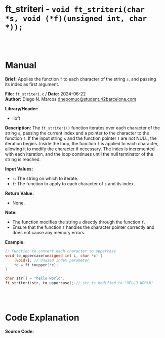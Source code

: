 # ft_striteri - `void ft_striteri(char *s, void (*f)(unsigned int, char *));`
<br>
<br>

# Manual
**Brief:**
Applies the function `f` to each character of the string `s`, and passing its index as first argument.

**File:** `ft_striteri.c` / **Date:** 2024-06-22  
**Author:** Diego N. Marcos <dnepomuc@student.42barcelona.com>

**Library/Header:**
* libft

**Description:**
The `ft_striteri()` function iterates over each character of the string `s`, passing the current index and a pointer to the character to the function `f`. If the input string `s` and the function pointer `f` are not NULL, the iteration begins. Inside the loop, the function `f` is applied to each character, allowing it to modify the character if necessary. The index is incremented with each iteration, and the loop continues until the null terminator of the string is reached.

**Input Values:**
* `s`: The string on which to iterate.
* `f`: The function to apply to each character of `s` and its index.

**Return Value:**
* None.

**Note:**
- The function modifies the string `s` directly through the function `f`.
- Ensure that the function `f` handles the character pointer correctly and does not cause any memory errors.

**Example:**
```c
// Function to convert each character to uppercase
void to_uppercase(unsigned int i, char *c) {
    (void)i; // Unused index parameter
    *c = ft_toupper(*c); 
}

char str[] = "hello world";
ft_striteri(str, to_uppercase); // str is modified to "HELLO WORLD"
```

<br>
<br>

# Code Explanation
**Source Code:**
``` C


```